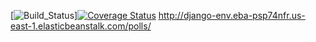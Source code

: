 [![Build_Status](https://app.travis-ci.com/revindsilva26/swe1-app.svg?branch=main)][![Coverage Status](https://coveralls.io/repos/github/revindsilva26/swe1-app/badge.svg)](https://coveralls.io/github/revindsilva26/swe1-app) http://django-env.eba-psp74nfr.us-east-1.elasticbeanstalk.com/polls/
